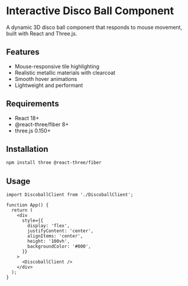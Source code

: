 # Interactive Disco Ball Component

A dynamic 3D disco ball component that responds to mouse movement, built with React and Three.js.

## Features

- Mouse-responsive tile highlighting
- Realistic metallic materials with clearcoat
- Smooth hover animations
- Lightweight and performant

## Requirements

- React 18+
- @react-three/fiber 8+
- three.js 0.150+

## Installation

```bash
npm install three @react-three/fiber

```

## Usage

```tsx
import DiscoballClient from './DiscoballClient';

function App() {
  return (
    <div
      style={{
        display: 'flex',
        justifyContent: 'center',
        alignItems: 'center',
        height: '100vh',
        backgroundColor: '#000',
      }}
    >
      <DiscoballClient />
    </div>
  );
}
```
